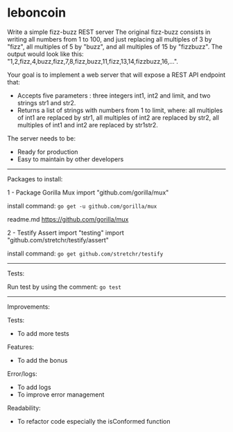 # leboncoin
Write a simple fizz-buzz REST server
The original fizz-buzz consists in writing all numbers from 1 to 100, and just replacing all multiples of 3 by "fizz", all multiples of 5 by "buzz", and all multiples of 15 by "fizzbuzz". The output would look like this: "1,2,fizz,4,buzz,fizz,7,8,fizz,buzz,11,fizz,13,14,fizzbuzz,16,...".

Your goal is to implement a web server that will expose a REST API endpoint that: 
- Accepts five parameters : three integers int1, int2 and limit, and two strings str1 and str2.
- Returns a list of strings with numbers from 1 to limit, where: all multiples of int1 are replaced by str1, all multiples of int2 are replaced by str2, all multiples of int1 and int2 are replaced by str1str2.

The server needs to be:
- Ready for production
- Easy to maintain by other developers

-------------

Packages to install:

1 - Package Gorilla Mux
import "github.com/gorilla/mux"

install command: 
`go get -u github.com/gorilla/mux`

readme.md https://github.com/gorilla/mux


2 - Testify Assert
import "testing"
import "github.com/stretchr/testify/assert"

install command:
`go get github.com/stretchr/testify`


-------------

Tests:

Run test by using the comment:
`go test`


-------------

Improvements:

Tests:
- To add more tests

Features:
- To add the bonus

Error/logs:
- To add logs
- To improve error management

Readability:
- To refactor code especially the isConformed function
